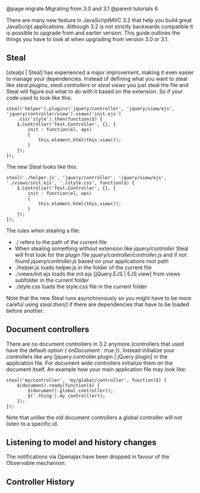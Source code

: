 @page migrate Migrating from 3.0 and 3.1
@parent tutorials 6

There are many new feature in JavaScriptMVC 3.2 that help you build great JavaScript applications.
Although 3.2 is not strictly backwards compatible it is possible to upgrade from
and earlier version. This guide outlines the things you have to look at when upgrading from
version 3.0 or 3.1.

## Steal

[stealjs | Steal] has experienced a major improvement, making it even easier to manage your dependencies.
Instead of defining what you want to steal like _steal.plugins_, _steal.controllers_ or _steal.views_ you
just steal the file and Steal will figure out what to do with it based on the extension.
So if your code used to look like this:

	steal('helper').plugins('jquery/controller', 'jquery/view/ejs', 'jquery/controller/view').views('init.ejs')
		.css('style').then(function($) {
		$.Controller('Test.Controller', {}, {
			init : function(el, ops)
			{
				this.element.html(this.view());
			}
		});
	});

The new Steal looks like this:

	steal('./helper.js', 'jquery/controller', 'jquery/view/ejs', './views/init.ejs', './style.css', function($) {
		$.Controller('Test.Controller', {}, {
			init : function(el, ops)
			{
				this.element.html(this.view());
			}
		});
	});
	
The rules when stealing a file:

* ./ refers to the path of the current file
* When stealing something without extension like _jquery/controller_ Steal will first look for the plugin
file _jquery/controller/controller.js_ and if not found _jquery/controller.js_ based on your applications
root path
* ./helper.js loads helper.js in the folder of the current file
* ./views/init.ejs loads the init.ejs [jQuery.EJS | EJS view] from views subfolder in the current folder
* ./style.css loads the style.css file in the current folder

Note that the new Steal runs asynchronously so you might have to be more careful using _steal.then()_
if there are dependencies that have to be loaded before another.

 
## Document controllers
 
There are no document controllers in 3.2 anymore (controllers that used have the default option _{ onDocument : true }_).
Instead initialize your controllers like any [jquery.controller.plugin | jQuery plugin] in the application file.
For document wide controllers initialize them on the document itself. 
An example how your main application file may look like:

	steal('my/controller', 'my/global/controller', function($) {
		$(document).ready(function($) {
			$(document).global_controller();
			$('.thing').my_controlller();
		});
	});

Note that unlike the old document controllers a global controller will not listen to a specific id.

## Listening to model and history changes
 
The notifications via Openajax have been dropped in favour of the Observable mechanism.

 
## Controller History


